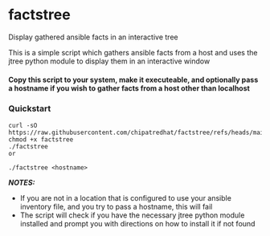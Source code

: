 # factstree
Display gathered ansible facts in an interactive tree

This is a simple script which gathers ansible facts from a host and uses the jtree python module to display them in an interactive window

#### Copy this script to your system, make it executeable, and optionally pass a hostname if you wish to gather facts from a host other than localhost

### Quickstart
```
curl -sO https://raw.githubusercontent.com/chipatredhat/factstree/refs/heads/main/factstree
chmod +x factstree
./factstree
or
```
```
./factstree <hostname>
```

***NOTES:*** 
- If you are not in a location that is configured to use your ansible inventory file, and you try to pass a hostname, this will fail
- The script will check if you have the necessary jtree python module installed and prompt you with directions on how to install it if not found
